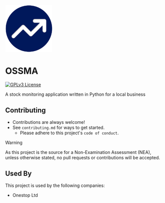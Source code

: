 <img src="https://github.com/sbenf999/Stock-Monitoring-Assistant/blob/main/img/logo.png" alt="logo" width="150"/>

# OSSMA 

[![GPLv3 License](https://img.shields.io/badge/License-GPL%20v3-yellow.svg)](https://opensource.org/licenses/)

A stock monitoring application written in Python for a local business


## Contributing

- Contributions are always welcome! 
- See `contributing.md` for ways to get started.
  - Please adhere to this project's `code of conduct`.

> [!WARNING]
As this project is the source for a Non-Examination Assessment (NEA), unless otherwise stated, no pull requests or contributions will be accepted.

## Used By

This project is used by the following companies:

- Onestop Ltd


